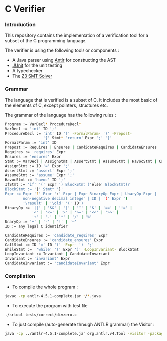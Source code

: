 # C Verifier

### Introduction
This repository contains the implementation of a verification tool for a subset of the C programming language.

The verifier is using the following tools or components :
- A Java parser using [Antlr](http://www.antlr.org/) for constructing the AST
- [JUnit](http://junit.org/) for the unit testing 
- A typechecker
- The [Z3 SMT Solver](https://github.com/z3prover/z3/wiki) 

### Grammar
The language that is verified is a subset of C. It includes the most basic of the elements of C, except pointers, structures etc.

The grammar of the language has the following rules :
```sh
Program := VarDecl* ProcedureDecl*
VarDecl := 'int' ID ';'
ProcedureDecl := 'int' ID '(' -FormalParam- ')' -Prepost-
                 '{' Stmt* 'return' Expr ';' '}'
FormalParam := 'int' ID
Prepost := Requires | Ensures | CandidateRequires | CandidateEnsures
Requires := 'requires' Expr
Ensures := 'ensures' Expr
Stmt := VarDecl | AssignStmt | AssertStmt | AssumeStmt | HavocStmt | CallStmt | IfStmt | WhileStmt | BlockStmt
AssignStmt := ID '=' Expr ';'
AssertStmt := 'assert' Expr ';'
AssumeStmt := 'assume' Expr ';'
HavocStmt := 'havoc' ID ';'
IfStmt := 'if' '(' Expr ') BlockStmt ('else' BlockStmt)?
BlockStmt := '{' Stmt* '}'
Expr := Expr '?' Expr ':' Expr | Expr BinaryOp Expr | UnaryOp Expr | 
        non-negative decimal integer | ID | '(' Expr ')
        '\result' | '\old' '(' ID')'
BinaryOp := '||' | '&&' | '|' | '^' | '&' | '==' | '!=' |
            '<' | '<=' | '>' | '>=' | '<<' | '>>' |
            '+' | '-' | '*' | '/' | '%'
UnaryOp := '+' | '-' | '!' | '~'
ID := any legal C identifier

CandidateRequires := 'candidate_requires' Expr
CandidateEnsures := 'candidate_ensures' Expr
CallStmt := ID '=' ID '(' -Expr- ')' ';'
WhileStmt :=  'while' '(' Expr ')' -LoopInvariant- BlockStmt
LoopInvariant := Invariant | CandidateInvariant
Invariant := 'invariant' Expr
CandidateInvariant := 'candidateInvariant' Expr
```

### Compilation

- To compile the whole program :
```sh
javac -cp antlr-4.5.1-complete.jar */*.java
```

- To execute the program with test file
```sh
./srtool tests/correct/divzero.c
```

- To just compile (auto-generate through ANTLR grammar) the Visitor :
```sh
java -cp ../antlr-4.5.1-complete.jar org.antlr.v4.Tool -visitor -package parser SimpleC.g
```